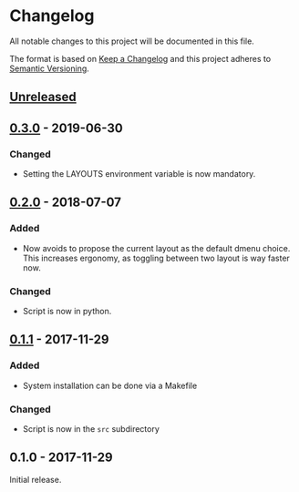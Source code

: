 # Changelog
All notable changes to this project will be documented in this file.

The format is based on [Keep a Changelog][changelog]
and this project adheres to [Semantic Versioning][semver].

[//]: ==========================================================================
## [Unreleased]

[//]: ==========================================================================
## [0.3.0] - 2019-06-30
### Changed
- Setting the LAYOUTS environment variable is now mandatory.

[//]: ==========================================================================
## [0.2.0] - 2018-07-07
### Added
- Now avoids to propose the current layout as the default dmenu choice.  
  This increases ergonomy, as toggling between two layout is way faster now.

### Changed
- Script is now in python.

[//]: ==========================================================================
## [0.1.1] - 2017-11-29
### Added
- System installation can be done via a Makefile

### Changed
- Script is now in the ``src`` subdirectory

[//]: ==========================================================================
## 0.1.0 - 2017-11-29
Initial release.

[//]: ==========================================================================
[changelog]: http://keepachangelog.com/en/1.0.0/
[semver]: http://semver.org/spec/v2.0.0.html

[Unreleased]: https://github.com/mpoquet/dmenu-setxkbmap/compare/v0.3.0...HEAD
[0.3.0]: https://github.com/mpoquet/dmenu-setxkbmap/compare/v0.2.0...v0.3.0
[0.2.0]: https://github.com/mpoquet/dmenu-setxkbmap/compare/v0.1.1...v0.2.0
[0.1.1]: https://github.com/mpoquet/dmenu-setxkbmap/compare/v0.1.0...v0.1.1
